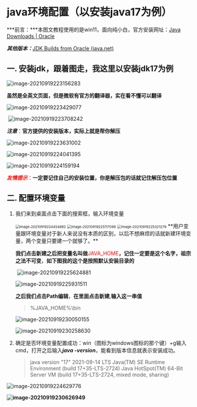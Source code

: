 # java环境配置（以安装java17为例）

***前言：***本图文教程使用的是win11，面向纯小白，官方安装网址：[Java Downloads | Oracle](https://www.oracle.com/java/technologies/downloads/)

***其他版本：***[JDK Builds from Oracle (java.net)](http://jdk.java.net/)

## 一. 安装jdk，跟着图走，我这里以安装jdk17为例

![image-20210919223156283](https://gitee.com/theCompassWillAlsoGetLost/typora-picture-resources2/raw/master/img/image-20210919223156283.png)

**虽然是全英文页面，但是微软有官方的翻译器，实在看不懂可以翻译**

![image-20210919223429077](https://gitee.com/theCompassWillAlsoGetLost/typora-picture-resources2/raw/master/img/image-20210919223429077.png)

​	![image-20210919223708242](https://gitee.com/theCompassWillAlsoGetLost/typora-picture-resources2/raw/master/img/image-20210919223708242.png)

***注意***：**官方提供的安装版本，实际上就是帮你解压**

![image-20210919223631002](https://gitee.com/theCompassWillAlsoGetLost/typora-picture-resources2/raw/master/img/image-20210919223631002.png)

![image-20210919224041395](https://gitee.com/theCompassWillAlsoGetLost/typora-picture-resources2/raw/master/img/image-20210919224041395.png)

![image-20210919224159194](https://gitee.com/theCompassWillAlsoGetLost/typora-picture-resources2/raw/master/img/image-20210919224159194.png)

<font color='red'>	***友情提示***：</font>**一定要记住自己的安装位置，你是解压包的话就记住解压包位置**

## 二. 配置环境变量

1. 我们来到桌面点击下面的搜索框，输入环境变量

   <img src="https://gitee.com/theCompassWillAlsoGetLost/typora-picture-resources2/raw/master/img/image-20210919224454882.png" alt="image-20210919224454882" style="zoom: 67%;" />
   <img src="https://gitee.com/theCompassWillAlsoGetLost/typora-picture-resources2/raw/master/img/image-20210919225117099.png" alt="image-20210919225117099" style="zoom: 67%;" />

   <img src="https://gitee.com/theCompassWillAlsoGetLost/typora-picture-resources2/raw/master/img/image-20210919225321279.png" alt="image-20210919225321279" style="zoom: 67%;" />
   	**用户变量跟环境变量对于新人来说没有本质的区别，以后不想麻烦的话就新建环境变量，两个变量只要建一个就够了。**

   ​	**我们点击新建之后把变量名叫做**<font color='red'>JAVA_HOME</font>**，记住一定要是这个名字，祖宗之法不可变**，**如下图我的这个是按照默认安装目录的**

   ​	![image-20210919225624881](https://gitee.com/theCompassWillAlsoGetLost/typora-picture-resources2/raw/master/img/image-20210919225624881.png)

   ![image-20210919225931511](https://gitee.com/theCompassWillAlsoGetLost/typora-picture-resources2/raw/master/img/image-20210919225931511.png)

   ​	**之后我们点击Path编辑**，**在里面点击新建**,**输入这一串值**

   > %JAVA_HOME%\bin

   ![image-20210919230050155](https://gitee.com/theCompassWillAlsoGetLost/typora-picture-resources2/raw/master/img/image-20210919230050155.png)

   ![image-20210919230258630](https://gitee.com/theCompassWillAlsoGetLost/typora-picture-resources2/raw/master/img/image-20210919230258630.png)

2. 确定是否环境变量配置成功：win（图标为windows图标的那个键）+g输入cmd，打开之后输入***java -version***，能看到版本信息就表示安装成功。

   > java version "17" 2021-09-14 LTS
   > Java(TM) SE Runtime Environment (build 17+35-LTS-2724)
   > Java HotSpot(TM) 64-Bit Server VM (build 17+35-LTS-2724, mixed mode, sharing)

![image-20210919224629776](https://gitee.com/theCompassWillAlsoGetLost/typora-picture-resources2/raw/master/img/image-20210919224629776.png)

**![image-20210919230626949](https://gitee.com/theCompassWillAlsoGetLost/typora-picture-resources2/raw/master/img/image-20210919230626949.png)**

